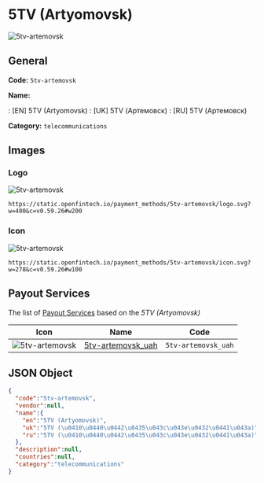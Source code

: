 
# 5TV (Artyomovsk) 
![5tv-artemovsk](https://static.openfintech.io/payment_methods/5tv-artemovsk/logo.svg?w=400&c=v0.59.26#w200)  

## General 
**Code:** `5tv-artemovsk` 
 
**Name:** 
 
:	[EN] 5TV (Artyomovsk) 
:	[UK] 5TV (Артемовск) 
:	[RU] 5TV (Артемовск) 
 
**Category:** `telecommunications` 
 

## Images 

### Logo 
![5tv-artemovsk](https://static.openfintech.io/payment_methods/5tv-artemovsk/logo.svg?w=400&c=v0.59.26#w200)  

```
https://static.openfintech.io/payment_methods/5tv-artemovsk/logo.svg?w=400&c=v0.59.26#w200
```  

### Icon 
![5tv-artemovsk](https://static.openfintech.io/payment_methods/5tv-artemovsk/icon.svg?w=278&c=v0.59.26#w100)  

```
https://static.openfintech.io/payment_methods/5tv-artemovsk/icon.svg?w=278&c=v0.59.26#w100
```  

## Payout Services 
 
The list of [Payout Services](/payout-services/) based on the _5TV (Artyomovsk)_ 

|Icon|Name|Code| 
|:---:|:---:|:---:| 
|![5tv-artemovsk](https://static.openfintech.io/payout_methods/5tv-artemovsk/icon.png?w=278&c=v0.59.26#w40) |[5tv-artemovsk_uah](/payout-services/5tv-artemovsk_uah/)|`5tv-artemovsk_uah`| 
 

## JSON Object 

```json
{
  "code":"5tv-artemovsk",
  "vendor":null,
  "name":{
    "en":"5TV (Artyomovsk)",
    "uk":"5TV (\u0410\u0440\u0442\u0435\u043c\u043e\u0432\u0441\u043a)",
    "ru":"5TV (\u0410\u0440\u0442\u0435\u043c\u043e\u0432\u0441\u043a)"
  },
  "description":null,
  "countries":null,
  "category":"telecommunications"
}
```  
